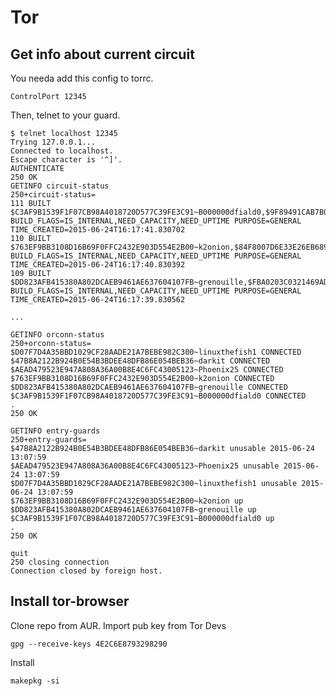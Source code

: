 # Tor

## Get info about current circuit

You needa add this config to torrc.

    ControlPort 12345
    
Then, telnet to your guard.

    $ telnet localhost 12345
    Trying 127.0.0.1...
    Connected to localhost.
    Escape character is '^]'.
    AUTHENTICATE
    250 OK
    GETINFO circuit-status
    250+circuit-status=
    111 BUILT $C3AF9B1539F1F07CB98A4018720D577C39FE3C91~B000000dfiald0,$9F89491CAB7B03685DEABD358E193FFA74D8D836~BigBoy,$0F76F0BC79D4C972A1790E88B16AB39F50A46C04~relayingthempackets BUILD_FLAGS=IS_INTERNAL,NEED_CAPACITY,NEED_UPTIME PURPOSE=GENERAL TIME_CREATED=2015-06-24T16:17:41.830702
    110 BUILT $763EF9BB3108D16B69F0FFC2432E903D554E2B00~k2onion,$84F8007D6E33E26EB689E40A65183CBDD5538955~relay00001,$C3D51AAF129FED507053244ADA29353D01AD5C90~SGGSUK4 BUILD_FLAGS=IS_INTERNAL,NEED_CAPACITY,NEED_UPTIME PURPOSE=GENERAL TIME_CREATED=2015-06-24T16:17:40.830392
    109 BUILT $DD823AFB415380A802DCAEB9461AE637604107FB~grenouille,$FBA0203C0321469AD87DDE65B1F96B9EF47AA1D9~c00psTOR,$067F9C885BDE11E8C86E95CC7EC45D48C22A85B3~SoulOfTheInternet BUILD_FLAGS=IS_INTERNAL,NEED_CAPACITY,NEED_UPTIME PURPOSE=GENERAL TIME_CREATED=2015-06-24T16:17:39.830562

    ...

    GETINFO orconn-status
    250+orconn-status=
    $D07F7D4A35BBD1029CF28AADE21A7BEBE982C300~linuxthefish1 CONNECTED
    $47B8A2122B924B0E54B3BDEE48DFB86E054BEB36~darkit CONNECTED
    $AEAD479523E947A808A36A00B8E4C6FC43005123~Phoenix25 CONNECTED
    $763EF9BB3108D16B69F0FFC2432E903D554E2B00~k2onion CONNECTED
    $DD823AFB415380A802DCAEB9461AE637604107FB~grenouille CONNECTED
    $C3AF9B1539F1F07CB98A4018720D577C39FE3C91~B000000dfiald0 CONNECTED
    .
    250 OK

    GETINFO entry-guards
    250+entry-guards=
    $47B8A2122B924B0E54B3BDEE48DFB86E054BEB36~darkit unusable 2015-06-24 13:07:59
    $AEAD479523E947A808A36A00B8E4C6FC43005123~Phoenix25 unusable 2015-06-24 13:07:59
    $D07F7D4A35BBD1029CF28AADE21A7BEBE982C300~linuxthefish1 unusable 2015-06-24 13:07:59
    $763EF9BB3108D16B69F0FFC2432E903D554E2B00~k2onion up
    $DD823AFB415380A802DCAEB9461AE637604107FB~grenouille up
    $C3AF9B1539F1F07CB98A4018720D577C39FE3C91~B000000dfiald0 up
    .
    250 OK

    quit
    250 closing connection
    Connection closed by foreign host.

## Install tor-browser

Clone repo from AUR.
Import pub key from Tor Devs 

    gpg --receive-keys 4E2C6E8793298290
    
Install 

    makepkg -si
    
